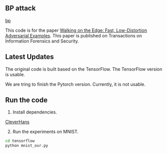 ## BP attack 

[bp](readme/bp.png)

This code is for the paper [Walking on the Edge: Fast, Low-Distortion Adversarial Examples](https://arxiv.org/abs/1912.02153). This paper is published on Transactions on Information Forensics and Security.

## Latest Updates

The original code is built based on the TensorFlow. The TensorFlow version is usable. 

We are tring to finish the Pytorch version. Currently, it is not usable.

## Run the code
1. Install dependencies.

[CleverHans](https://github.com/tensorflow/cleverhans)

2. Run the experiments on MNIST.

```bash
cd tensorflow
python mnist_our.py
```

